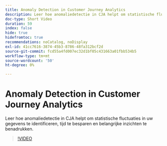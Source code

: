 ```yaml
---
title: Anomaly Detection in Customer Journey Analytics
description: Leer hoe anomaliedetectie in CJA helpt om statistische fluctuaties in uw gegevens te identificeren, tijd te besparen en belangrijke inzichten te benadrukken.
doc-type: Short Video
duration: 59
index: false
hide: true
hidefromtoc: true
recommendations: noCatalog, noDisplay
exl-id: 41cc7616-3874-45b3-8786-48fa312bcf2d
source-git-commit: fcd55a4fd007ec32d1bf05c431663a01fbb534b5
workflow-type: tm+mt
source-wordcount: '50'
ht-degree: 0%

---
```


# Anomaly Detection in Customer Journey Analytics

Leer hoe anomaliedetectie in CJA helpt om statistische fluctuaties in uw gegevens te identificeren, tijd te besparen en belangrijke inzichten te benadrukken.

<!-- 72_S106_3442453_58_anomaly-detection-in-customer-journey-analytics -->
>[!VIDEO](https://video.tv.adobe.com/v/3458302/?learn=on&enablevpops=true)
